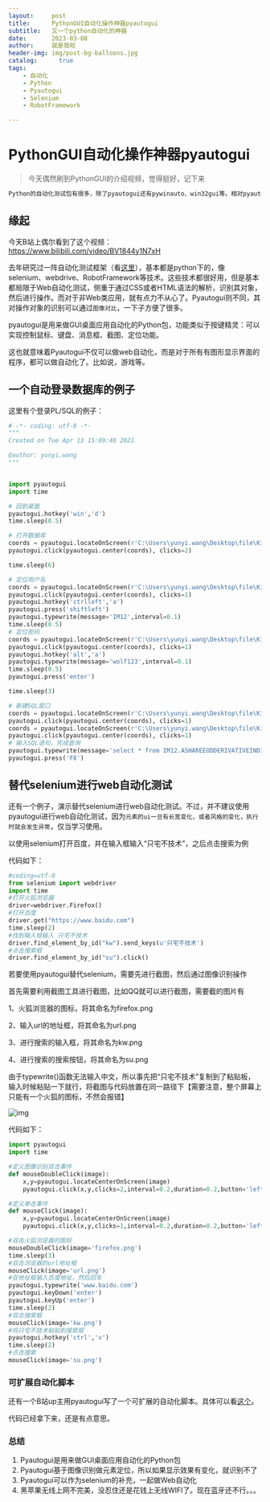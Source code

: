 ```yaml
---
layout:     post
title:      PythonGUI自动化操作神器pyautogui
subtitle:   又一个python自动化的神器
date:       2023-03-08
author:     就是我啦
header-img: img/post-bg-balloons.jpg
catalog: 	  true
tags:
    - 自动化   
    - Python  
    - Pyautogui
    - Selenium    
    - RobotFramework

---
```


# PythonGUI自动化操作神器pyautogui

> 今天偶然刷到PythonGUI的介绍视频，觉得挺好，记下来

```sh
Python的自动化测试包有很多，除了pyautogui还有pywinauto、win32gui等。相对pyautogui用的更多一些，直接通过屏幕定位来操作鼠标和键盘，不用抓取窗口句柄等结构，简单粗暴方便
```

## 缘起

今天B站上偶尔看到了这个视频：https://www.bilibili.com/video/BV1844y1N7xH

去年研究过一阵自动化测试框架（看[这里](https://syj.gummi.top/2022/04/25/%E8%87%AA%E5%8A%A8%E5%8C%96%E6%B5%8B%E8%AF%95%E6%A1%86%E6%9E%B6RF/)），基本都是python下的，像selenium、webdrive、RobotFramework等技术。这些技术都很好用，但是基本都局限于Web自动化测试，侧重于通过CSS或者HTML语法的解析，识别其对象，然后进行操作。而对于非Web类应用，就有点力不从心了。Pyautogui则不同，其对操作对象的识别可以通过```图像对比```，一下子方便了很多。

pyautogui是用来做GUI桌面应用自动化的Python包，功能类似于按键精灵：可以实现控制鼠标、键盘、消息框、截图、定位功能。

这也就意味着Pyautogui不仅可以做web自动化，而是对于所有有图形显示界面的程序，都可以做自动化了。比如说，游戏等。

## 一个自动登录数据库的例子
这里有个登录PL/SQL的例子：

```python
# -*- coding: utf-8 -*-
"""
Created on Tue Apr 13 15:09:40 2021

@author: yunyi.wang
"""


import pyautogui
import time

# 回到桌面
pyautogui.hotkey('win','d')
time.sleep(0.5)

# 打开数据库
coords = pyautogui.locateOnScreen(r'C:\Users\yunyi.wang\Desktop\file\Kingstar_files\自动化报表RPA需求\PLSQL.png')
pyautogui.click(pyautogui.center(coords), clicks=2)

time.sleep(6)

# 定位用户名
coords = pyautogui.locateOnScreen(r'C:\Users\yunyi.wang\Desktop\file\Kingstar_files\自动化报表RPA需求\username.png')
pyautogui.click(pyautogui.center(coords), clicks=1)
pyautogui.hotkey('ctrlleft','a')
pyautogui.press('shiftleft')
pyautogui.typewrite(message='IM12',interval=0.1)
time.sleep(0.5)
# 定位密码
coords = pyautogui.locateOnScreen(r'C:\Users\yunyi.wang\Desktop\file\Kingstar_files\自动化报表RPA需求\password.png')
pyautogui.click(pyautogui.center(coords), clicks=1)
pyautogui.hotkey('alt','a')
pyautogui.typewrite(message='wolf123',interval=0.1)
time.sleep(0.5)
pyautogui.press('enter')

time.sleep(3)

# 新建SQL窗口
coords = pyautogui.locateOnScreen(r'C:\Users\yunyi.wang\Desktop\file\Kingstar_files\自动化报表RPA需求\PLSQL_new.png')
pyautogui.click(pyautogui.center(coords), clicks=1)
coords = pyautogui.locateOnScreen(r'C:\Users\yunyi.wang\Desktop\file\Kingstar_files\自动化报表RPA需求\PLSQL_SQLwin.png')
pyautogui.click(pyautogui.center(coords), clicks=1)
# 输入SQL语句，完成查询
pyautogui.typewrite(message='select * from IM12.ASHAREEODDERIVATIVEINDICATOR',interval=0.05)
pyautogui.press('F8')


```



## 替代selenium进行web自动化测试

还有一个例子，演示替代selenium进行web自动化测试。不过，并不建议使用pyautogui进行web自动化测试，因为```元素的ui一旦有长宽变化，或者风格的变化，执行时就会发生异常```，仅当学习使用。

以使用selenium打开百度，并在输入框输入“只宅不技术”，之后点击搜索为例

代码如下：

```python
#coding=utf-8
from selenium import webdriver
import time
#打开火狐浏览器
driver=webdriver.Firefox()
#打开百度
driver.get("https://www.baidu.com")
time.sleep(2)
#找到输入框输入 只宅不技术
driver.find_element_by_id("kw").send_keys(u'只宅不技术')
#点击搜索框
driver.find_element_by_id("su").click()

```

若要使用pyautogui替代selenium，需要先进行截图，然后通过图像识别操作

首先需要利用截图工具进行截图，比如QQ就可以进行截图，需要截的图片有

1、火狐浏览器的图标，将其命名为firefox.png

2、输入url的地址框，将其命名为url.png

3、进行搜索的输入框，将其命名为kw.png

4、进行搜索的搜索按钮，将其命名为su.png

由于typewrite()函数无法输入中文，所以事先把“只宅不技术”复制到了粘贴板，输入时候粘贴一下就行，将截图与代码放置在同一路径下【需要注意，整个屏幕上只能有一个火狐的图标，不然会报错】

![img](https://img-blog.csdnimg.cn/37cb3226cd8147428e35105d4700b491.png)

代码如下：

```python
import pyautogui
import time

#定义图像识别双击事件
def mouseDoubleClick(image):
    x,y=pyautogui.locateCenterOnScreen(image)
    pyautogui.click(x,y,clicks=2,interval=0.2,duration=0.2,button='left')

#定义单击事件
def mouseClick(image):
    x,y=pyautogui.locateCenterOnScreen(image)
    pyautogui.click(x,y,clicks=1,interval=0.2,duration=0.2,button='left')

#双击火狐浏览器的图标
mouseDoubleClick(image='firefox.png')
time.sleep(3)
#双击浏览器的url地址框
mouseClick(image='url.png')
#在地址框输入百度地址，然后回车
pyautogui.typewrite('www.baidu.com')
pyautogui.keyDown('enter')
pyautogui.keyUp('enter')
time.sleep(2)
#双击搜索框
mouseClick(image='kw.png')
#将只宅不技术粘贴到搜索框
pyautogui.hotkey('ctrl','v')
time.sleep(2)
#点击搜索
mouseClick(image='su.png')

```

### 可扩展自动化脚本

还有一个B站up主用pyautogui写了一个可扩展的自动化脚本。具体可以看[这个](https://www.bilibili.com/video/BV1T34y1o73U)。

代码已经拿下来，还是有点意思。

### 总结

1. Pyautogui是用来做GUI桌面应用自动化的Python包
1. Pyautogui基于图像识别做元素定位，所以如果显示效果有变化，就识别不了
1. Pyautogui可以作为selenium的补充，一起做Web自动化
1. 黑苹果无线上网不完美，没忍住还是花钱上无线WIFI了。现在蓝牙还不行。。。
